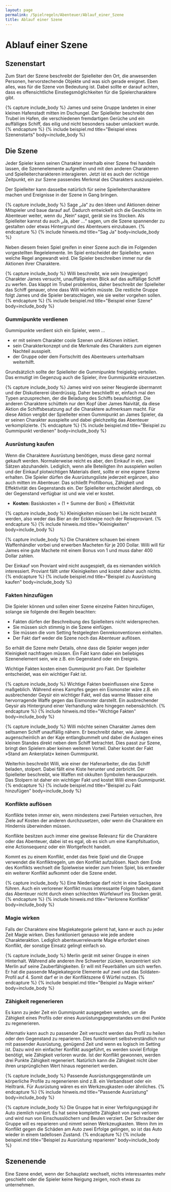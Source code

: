 ```yaml
---
layout: page
permalink: /Spielregeln/Abenteuer/Ablauf_einer_Szene
title: Ablauf einer Szene
---
```


# Ablauf einer Szene

## Szenenstart

Zum Start der Szene beschreibt der Spielleiter den Ort, die anwesenden Personen, hervorstechende Objekte und was sich gerade ereignet. Eben alles, was für die Szene von Bedeutung ist. Dabei sollte er darauf achten, dass es offensichtliche Einstiegsmöglichkeiten für die Spielercharaktere gibt.

{% capture include_body %}
James und seine Gruppe landeten in einer kleinen Hafenstadt mitten im Dschungel. Der Spielleiter beschreibt den Trubel im Hafen, die verschiedenen fremdartigen Gerüche und ein auffälliges Schiff, das eilig und nicht besonders sauber umlackiert wurde.
{% endcapture %}
{% include beispiel.md title="Beispiel eines Szenenstarts" body=include_body %}

## Die Szene

Jeder Spieler kann seinen Charakter innerhalb einer Szene frei handeln lassen, die Szenenelemente aufgreifen und mit den anderen Charakteren und Spielleitercharakteren interagieren. Jetzt ist es auch der richtige Zeitpunkt, ein zur Szene passendes Merkmal des Charakters auszuspielen.

Der Spielleiter kann dasselbe natürlich für seine Spielleitercharaktere machen und Ereignisse in der Szene in Gang bringen.

{% capture include_body %}
Sage &bdquo;Ja&ldquo; zu den Ideen und Aktionen deiner Mitspieler und baue darauf auf. Dadurch entwickelt sich die Geschichte im Abenteuer weiter, wenn du &bdquo;Nein&ldquo; sagst, gerät sie ins Stocken. Als Spielleiter kannst du auch &bdquo;Ja, aber &hellip;&ldquo; sagen, um die Szene spannender zu gestalten oder etwas Hintergrund des Abenteuers einzubauen.
{% endcapture %}
{% include hinweis.md title="Sag Ja" body=include_body %}

Neben diesem freien Spiel greifen in einer Szene auch die im Folgenden vorgestellten Regelelemente. Im Spiel entscheidet der Spielleiter, wann welche Regel angewandt wird. Die Spieler beschreiben immer nur die Aktionen ihrer Charaktere.

{% capture include_body %}
Willi beschreibt, wie sein (neugieriger) Charakter James versucht, unauffällig einen Blick auf das auffällige Schiff zu werfen. Das klappt im Trubel problemlos, daher beschreibt der Spielleiter das Schiff genauer, ohne dass Willi würfeln müsste. Die restliche Gruppe folgt James und die Spieler beratschlagen, wie sie weiter vorgehen sollen.
{% endcapture %}
{% include beispiel.md title="Beispiel einer Szene" body=include_body %}

### Gummipunkte verdienen

Gummipunkte verdient sich ein Spieler, wenn &hellip;

- er mit seinem Charakter coole Szenen und Aktionen initiiert.
- sein Charakterkonzept und die Merkmale des Charakters zum eigenen Nachteil ausspielt.
- der Gruppe oder dem Fortschritt des Abenteuers unterhaltsam weiterhilft.

Grundsätzlich sollte der Spielleiter die Gummipunkte freigiebig verteilen. Das ermutigt im Gegenzug auch die Spieler, ihre Gummipunkte einzusetzen.

{% capture include_body %}
James wird von seiner Neugierde übermannt und der Diskutiererei überdrüssig. Daher beschließt er, einfach mal den Typen anzusprechen, der die Beladung des Schiffs beaufsichtigt. Die anderen Charaktere schütteln nur den Kopf über James Naivität, da diese Aktion die Schiffsbesatzung auf die Charaktere aufmerksam macht. Für diese Aktion vergibt der Spielleiter einen Gummipunkt an James Spieler, da er seinen Charakter ausspielte und dabei gleichzeitig das Abenteuer verkomplizierte.
{% endcapture %}
{% include beispiel.md title="Beispiel zu Gummipunkt verdienen" body=include_body %}

### Ausrüstung kaufen

Wenn die Charaktere Ausrüstung benötigen, muss diese ganz normal gekauft werden. Normalerweise reicht es aber, den Einkauf in ein, zwei Sätzen abzuhandeln. Lediglich, wenn alle Beteiligten ihn ausspielen wollen und der Einkauf plotwichtigen Materials dient, sollte er eine eigene Szene erhalten. Die Spieler dürfen die Ausrüstungsliste jederzeit ergänzen, also auch mitten im Abenteuer. Das schließt Profilbonus, Zähigkeit und Effektivität des Gegenstands ein. Der Spielleiter entscheidet allerdings, ob der Gegenstand verfügbar ist und wie viel er kostet.

- <strong>Kosten:</strong> Basiskosten &times; (1 + Summe der Boni) &times; Effektivität

{% capture include_body %}
Kleinigkeiten müssen bei Lite nicht bezahlt werden, also weder das Bier an der Eckkneipe noch der Reiseproviant.
{% endcapture %}
{% include hinweis.md title="Kleinigkeiten" body=include_body %}

{% capture include_body %}
Die Charaktere schauen bei einem Waffenhändler vorbei und erwerben Macheten für je 200 Dollar. Willi will für James eine gute Machete mit einem Bonus von 1 und muss daher 400 Dollar zahlen.

Der Einkauf von Proviant wird nicht ausgespielt, da es niemanden wirklich interessiert. Proviant fällt unter Kleinigkeiten und kostet daher auch nichts.
{% endcapture %}
{% include beispiel.md title="Beispiel zu Ausrüstung kaufen" body=include_body %}

### Fakten hinzufügen

Die Spieler können und sollen einer Szene einzelne Fakten hinzufügen, solange sie folgende drei Regeln beachten:

- Fakten dürfen der Beschreibung des Spielleiters nicht widersprechen.
- Sie müssen sich stimmig in die Szene einfügen.
- Sie müssen die vom Setting festgelegten Genrekonventionen einhalten.
- Der Fakt darf weder die Szene noch das Abenteuer auflösen.

So erhält die Szene mehr Details, ohne dass die Spieler wegen jeder Kleinigkeit nachfragen müssen. Ein Fakt kann dabei ein beliebiges Szenenelement sein, wie z.B. ein Gegenstand oder ein Ereignis.

Wichtige Fakten kosten einen Gummipunkt pro Fakt. Der Spielleiter entscheidet, was ein wichtiger Fakt ist.

{% capture include_body %}
Wichtige Fakten beeinflussen eine Szene maßgeblich. Während eines Kampfes gegen ein Eismonster wäre z.B. ein ausbrechender Geysir ein wichtiger Fakt, weil das warme Wasser eine hervorragende Waffe gegen das Eismonster darstellt. Ein ausbrechender Geysir als Hintergrund einer Verhandlung wäre hingegen nebensächlich.
{% endcapture %}
{% include hinweis.md title="Wichtige Fakten" body=include_body %}

{% capture include_body %}
Willi möchte seinen Charakter James dem seltsamen Schiff unauffällig nähern. Er beschreibt daher, wie James augenscheinlich an der Kaje entlangbummelt und dabei die Auslagen eines kleinen Standes direkt neben dem Schiff betrachtet. Dies passt zur Szene, bringt den Spielern aber keinen weiteren Vorteil. Daher kostet der Fakt &raquo;Stand am Ankerplatz&laquo; keinen Gummipunkt.

Weiterhin beschreibt Willi, wie einer der Hafenarbeiter, die das Schiff beladen, stolpert. Dabei fällt eine Kiste herunter und zerbricht. Der Spielleiter beschreibt, wie Waffen mit okkulten Symbolen herauspurzeln. Das Stolpern ist daher ein wichtiger Fakt und kostet Willi einen Gummipunkt.
{% endcapture %}
{% include beispiel.md title="Beispiel zu Fakt hinzufügen" body=include_body %}

### Konflikte auflösen

Konflikte treten immer ein, wenn mindestens zwei Parteien versuchen, ihre Ziele auf Kosten der anderen durchzusetzen, oder wenn die Charaktere ein Hindernis überwinden müssen.

Konflikte besitzen auch immer eine gewisse Relevanz für die Charaktere oder das Abenteuer, dabei ist es egal, ob es sich um eine Kampfsituation, eine Actionsequenz oder ein Wortgefecht handelt.

Kommt es zu einem Konflikt, endet das freie Spiel und die Gruppe verwendet die Konfliktregeln, um den Konflikt aufzulösen. Nach dem Ende des Konflikts wechselt die Spielweise wieder zum freien Spiel, bis entweder ein weiterer Konflikt aufkommt oder die Szene endet.

{% capture include_body %}
Eine Niederlage darf nicht in eine Sackgasse führen. Auch ein verlorener Konflikt muss interessante Folgen haben, damit das Abenteuer nicht durch einen schlechten Würfelwurf ins Stocken gerät.
{% endcapture %}
{% include hinweis.md title="Verlorene Konflikte" body=include_body %}

### Magie wirken

Falls der Charaktere eine Magiekategorie gelernt hat, kann er auch zu jeder Zeit Magie wirken. Dies funktioniert genauso wie jede andere Charakteraktion. Lediglich abenteuerrelevante Magie erfordert einen Konflikt, der sonstige Einsatz gelingt einfach so.

{% capture include_body %}
Merlin gerät mit seiner Gruppe in einen Hinterhalt. Während alle anderen ihre Schwerter zücken, konzentriert sich Merlin auf seine Zauberfähigkeiten. Er will mit Feuerbällen um sich werfen. Er hat die passende Magiekategorie Elemente auf zwei und das Soldaten-Profil auf 4. Somit darf er in der Konfliktszene 6 Würfel nutzen.
{% endcapture %}
{% include beispiel.md title="Beispiel zu Magie wirken" body=include_body %}

### Zähigkeit regenerieren

Es kann zu jeder Zeit ein Gummipunkt ausgegeben werden, um die Zähigkeit eines Profils oder eines Ausrüstungsgegenstandes um drei Punkte zu regenerieren.

Alternativ kann auch zu passender Zeit versucht werden das Profil zu heilen oder den Gegenstand zu reparieren. Dies funktioniert selbstverständlich nur mit passender Ausrüstung, genügend Zeit und wenn es logisch im Setting ist. Dazu wird ein einfacher Konflikt ausgeführt, es werden soviel Erfolge benötigt, wie Zähigkeit verloren wurde. Ist der Konflikt gewonnen, werden drei Punkte Zähigkeit regeneriert. Natürlich kann die Zähigkeit nicht über ihren ursprünglichen Wert hinaus regeneriert werden.

{% capture include_body %}
Passende Ausrüstungsgegenstände um körperliche Profile zu regenerieren sind z.B. ein Verbandsset oder ein Heiltrank. Für Ausrüstung wären es ein Werkzeugkasten oder ähnliches.
{% endcapture %}
{% include hinweis.md title="Passende Ausrüstung" body=include_body %}

{% capture include_body %}
Die Gruppe hat in einer Verfolgungsjagd ihr Auto ziemlich ruiniert. Es hat seine komplette Zähigkeit von zwei verloren und wird nun von Einschusslöchern und Beulen verziert. Der Schrauber der Gruppe will es reparieren und nimmt seinen Werkzeugkasten. Wenn ihm im Konflikt gegen die Schäden am Auto zwei Erfolge gelingen, so ist das Auto wieder in einem tadellosen Zustand.
{% endcapture %}
{% include beispiel.md title="Beispiel zu Ausrüstung reparieren" body=include_body %}

## Szenenende

Eine Szene endet, wenn der Schauplatz wechselt, nichts interessantes mehr geschieht oder die Spieler keine Neigung zeigen, noch etwas zu unternehmen.

